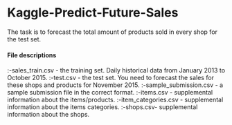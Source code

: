 # Kaggle-Predict-Future-Sales
The task is to forecast the total amount of products sold in every shop for the test set.
#### File descriptions
  :-sales_train.csv - the training set. Daily historical data from January 2013 to October 2015.
  :-test.csv - the test set. You need to forecast the sales for these shops and products for November 2015.
  :-sample_submission.csv - a sample submission file in the correct format.
  :-items.csv - supplemental information about the items/products.
  :-item_categories.csv  - supplemental information about the items categories.
  :-shops.csv- supplemental information about the shops.

